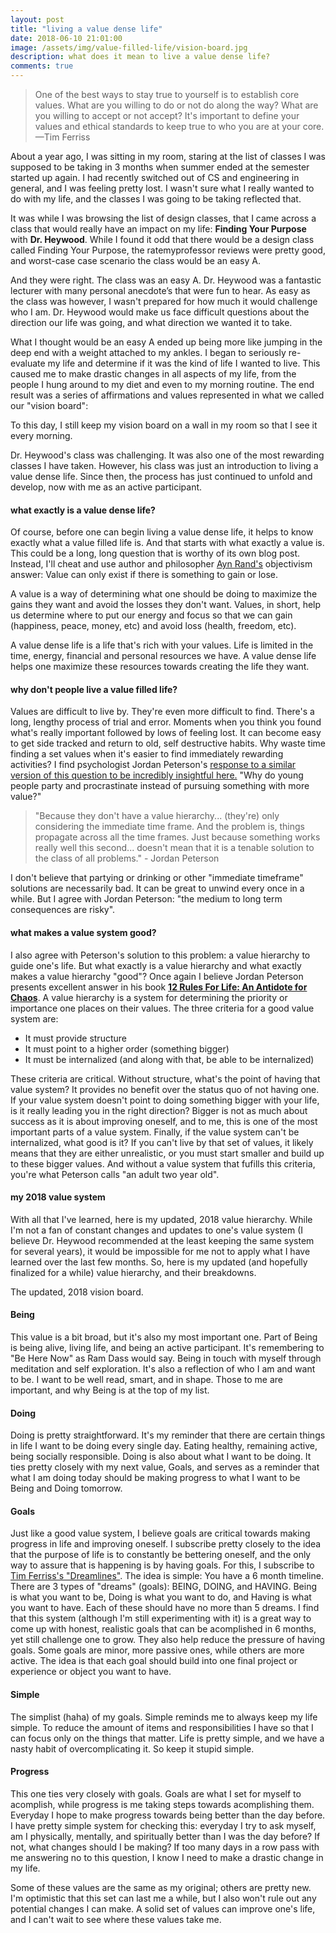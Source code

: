 ```yaml
---
layout: post
title: "living a value dense life"
date: 2018-06-10 21:01:00
image: /assets/img/value-filled-life/vision-board.jpg
description: what does it mean to live a value dense life?
comments: true
---
```

<blockquote>
	One of the best ways to stay true to yourself is to establish core values. What are you willing to do or not do along the way? What are you willing to accept or not accept? It's important to define your values and ethical standards to keep true to who you are at your core.
	—Tim Ferriss
</blockquote>

About a year ago, I was sitting in my room, staring at the list of classes I was supposed to be taking in 3 months when summer ended at the semester started up again. I had recently switched out of CS and engineering in general, and I was feeling pretty lost. I wasn't sure what I really wanted to do with my life, and the classes I was going to be taking reflected that.

It was while I was browsing the list of design classes, that I came across a class that would really have an impact on my life: **Finding Your Purpose** with **Dr. Heywood**. While I found it odd that there would be a design class called Finding Your Purpose, the ratemyprofessor reviews were pretty good, and worst-case  case scenario the class would be an easy A.

And they were right. The class was an easy A. Dr. Heywood was a fantastic lecturer with many personal anecdote’s that were fun to hear. As easy as the class was however, I wasn't prepared for how much it would challenge who I am. Dr. Heywood would make us face difficult questions about the direction our life was going, and what direction we wanted it to take.

What I thought would be an easy A ended up being more like jumping in the deep end with a weight attached to my ankles. I began to seriously re-evaluate my life and determine if it was the kind of life I wanted to live. This caused me to make drastic changes in all aspects of my life, from the people I hung around to my diet and even to my morning routine. The end result was a series of affirmations and values represented in what we called our "vision board":

<div class="">
    <img class="col three" src="{{ site.baseurl }}/assets/img/posts/value-filled-life/vision-board.jpg" alt="" title="vision board"/>
</div>
<div class="col three caption">
    To this day, I still keep my vision board on a wall in my room so that I see it every morning.
</div>

Dr. Heywood's class was challenging. It was also one of the most rewarding classes I have taken. However, his class was just an introduction to living a value dense life. Since then, the process has just continued to unfold and develop, now with me as an active participant.

#### what exactly is a value dense life?

Of course, before one can begin living a value dense life, it helps to know exactly what a value filled life is. And that starts with what exactly a value is. This could be a long, long question that is worthy of its own blog post. Instead, I'll cheat and use author and philosopher [Ayn Rand's][ayn-rand-bio] objectivism answer: Value can only exist if there is something to gain or lose. 

A value is a way of determining what one should be doing to maximize the gains they want and avoid the losses they don't want. Values, in short, help us determine where to put our energy and focus so that we can gain (happiness, peace, money, etc) and avoid loss (health, freedom, etc).

A value dense life is a life that's rich with your values. Life is limited in the time, energy, financial and personal resources we have. A value dense life helps one maximize these resources towards creating the life they want. 

#### why don't people live a value filled life?

Values are difficult to live by. They're even more difficult to find. There's a long, lengthy process of trial and error. Moments when you think you found what's really important followed by lows of feeling lost. It can become easy to get side tracked and return to old, self destructive habits. Why waste time finding a set values when it's easier to find immediately rewarding activities? I find psychologist Jordan Peterson's [response to a similar version of this question to be incredibly insightful here.][why-young-people-party-procrastinate] "Why do young people party and procrastinate instead of pursuing something with more value?"
<blockquote>
     "Because they don't have a value hierarchy... (they're) only considering the immediate time frame. And the problem is, things propagate across all the time frames. Just because something works really well this second... doesn't mean that it is a tenable solution to the class of all problems."
     - Jordan Peterson
</blockquote>

I don't believe that partying or drinking or other "immediate timeframe" solutions are necessarily bad. It can be great to unwind every once in a while. But I agree with Jordan Peterson: "the medium to long term consequences are risky".

#### what makes a value system good?

I also agree with Peterson's solution to this problem: a value hierarchy to guide one's life. But what exactly is a value hierarchy and what exactly makes a value hierarchy "good"? Once again I believe Jordan Peterson presents excellent answer in his book [**12 Rules For Life: An Antidote for Chaos**][12-rules-for-life]. A value hierarchy is a system for determining the priority or importance one places on their values. The three criteria for a good value system are:
- It must provide structure
- It must point to a higher order (something bigger)
- It must be internalized (and along with that, be able to be internalized)

These criteria are critical. Without structure, what's the point of having that value system? It provides no benefit over the status quo of not having one. If your value system doesn't point to doing something bigger with your life, is it really leading you in the right direction? Bigger is not as much about success as it is about improving oneself, and to me, this is one of the most important parts of a value system. Finally, if the value system can't be internalized, what good is it? If you can't live by that set of values, it likely means that they are either unrealistic, or you must start smaller and build up to these bigger values. And without a value system that fufills this criteria, you're what Peterson calls "an adult two year old".

#### my 2018 value system

With all that I've learned, here is my updated, 2018 value hierarchy. While I'm not a fan of constant changes and updates to one's value system (I believe Dr. Heywood recommended at the least keeping the same system for several years), it would be impossible for me not to apply what I have learned over the last few months. So, here is my updated (and hopefully finalized for a while) value hierarchy, and their breakdowns.

<div class="">
    <img class="col three" src="{{ site.baseurl }}/assets/img/posts/value-filled-life/vision-board-2018.jpg" alt="" title="vision board"/>
</div>
<div class="col three caption">
    The updated, 2018 vision board.
</div>

#### Being
This value is a bit broad, but it's also my most important one. Part of Being is being alive, living life, and being an active participant. It's remembering to "Be Here Now" as Ram Dass would say. Being in touch with myself through meditation and self exploration. It's also a reflection of who I am and want to be. I want to be well read, smart, and in shape. Those to me are important, and why Being is at the top of my list.

#### Doing
Doing is pretty straightforward. It's my reminder that there are certain things in life I want to be doing every single day. Eating healthy, remaining active, being socially responsible. Doing is also about what I want to be doing. It ties pretty closely with my next value, Goals, and serves as a reminder that what I am doing today should be making progress to what I want to be Being and Doing tomorrow.

#### Goals
Just like a good value system, I believe goals are critical towards making progress in life and improving oneself. I subscribe pretty closely to the idea that the purpose of life is to constantly be bettering oneself, and the only way to assure that is happening is by having goals. For this, I subscribe to [Tim Ferriss's "Dreamlines"][dreamlines-t-ferriss]. The idea is simple: You have a 6 month timeline. There are 3 types of "dreams" (goals): BEING, DOING, and HAVING. Being is what you want to be, Doing is what you want to do, and Having is what you want to have. Each of these should have no more than 5 dreams. I find that this system (although I'm still experimenting with it) is a great way to come up with honest, realistic goals that can be acomplished in 6 months, yet still challenge one to grow. They also help reduce the pressure of having goals. Some goals are minor, more passive ones, while others are more active. The idea is that each goal should build into one final project or experience or object you want to have.

#### Simple
The simplist (haha) of my goals. Simple reminds me to always keep my life simple. To reduce the amount of items and responsibilities I have so that I can focus only on the things that matter. Life is pretty simple, and we have a nasty habit of overcomplicating it. So keep it stupid simple.

#### Progress
This one ties very closely with goals. Goals are what I set for myself to acomplish, while progress is me taking steps towards acomplishing them. Everyday I hope to make progress towards being better than the day before. I have pretty simple system for checking this: everyday I try to ask myself, am I physically, mentally, and spiritually better than I was the day before? If not, what changes should I be making? If too many days in a row pass with me answering no to this question, I know I need to make a drastic change in my life.

Some of these values are the same as my original; others are pretty new. I'm optimistic that this set can last me a while, but I also won't rule out any potential changes I can make. A solid set of values can improve one's life, and I can't wait to see where these values take me.



[ayn-rand-bio]: https://en.wikipedia.org/wiki/Ayn_Rand
[why-young-people-party-procrastinate]:https://www.youtube.com/watch?v=fwfaIli0hQw
[12-rules-for-life]: https://jordanbpeterson.com/12-rules-for-life/
[dreamlines-t-ferriss]: https://tim.blog/lifestyle-costing/
